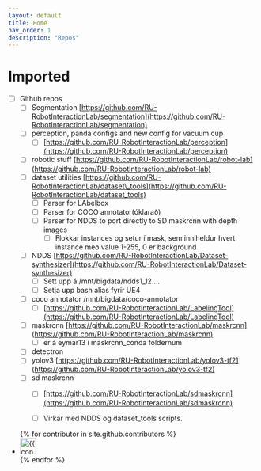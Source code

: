 ```yaml
---
layout: default
title: Home
nav_order: 1
description: "Repos"
---
```



# Imported
- [ ] Github repos
    - [ ] Segmentation [https://github.com/RU-RobotInteractionLab/segmentation](https://github.com/RU-RobotInteractionLab/segmentation)
    - [ ] perception, panda configs and new config for vacuum cup
        - [ ] [https://github.com/RU-RobotInteractionLab/perception](https://github.com/RU-RobotInteractionLab/perception)
    - [ ] robotic stuff [https://github.com/RU-RobotInteractionLab/robot-lab](https://github.com/RU-RobotInteractionLab/robot-lab)
    - [ ] dataset utilities [https://github.com/RU-RobotInteractionLab/dataset\_tools](https://github.com/RU-RobotInteractionLab/dataset_tools)
        - [ ] Parser for LAbelbox
        - [ ] Parser for COCO annotator(óklarað)
        - [ ] Parser for NDDS to port directly to SD maskrcnn with depth images
            - [ ] Flokkar instances og setur í mask, sem inniheldur hvert instance með value 1-255, 0 er background
    - [ ] NDDS [https://github.com/RU-RobotInteractionLab/Dataset-synthesizer](https://github.com/RU-RobotInteractionLab/Dataset-synthesizer)
        - [ ] Sett upp á /mnt/bigdata/ndds1_12....
        - [ ] Setja upp bash alias fyrir UE4
    - [ ] coco annotator /mnt/bigdata/coco-annotator
        - [ ] [https://github.com/RU-RobotInteractionLab/LabelingTool](https://github.com/RU-RobotInteractionLab/LabelingTool)
    - [ ] maskrcnn [https://github.com/RU-RobotInteractionLab/maskrcnn](https://github.com/RU-RobotInteractionLab/maskrcnn)
        - [ ] er á eymar13 i maskrcnn\_conda foldernum
    - [ ] detectron
    - [ ] yolov3 [https://github.com/RU-RobotInteractionLab/yolov3-tf2](https://github.com/RU-RobotInteractionLab/yolov3-tf2)
    - [ ] sd maskrcnn
        - [ ] [https://github.com/RU-RobotInteractionLab/sdmaskrcnn](https://github.com/RU-RobotInteractionLab/sdmaskrcnn)
        - [ ] Virkar med NDDS og dataset\_tools scripts.


<ul class="list-style-none">
{% for contributor in site.github.contributors %}
  <li class="d-inline-block mr-1">
     <a href="{{ contributor.html_url }}"><img src="{{ contributor.avatar_url }}" width="32" height="32" alt="{{ contributor.login }}"/></a>
  </li>
{% endfor %}
</ul>

